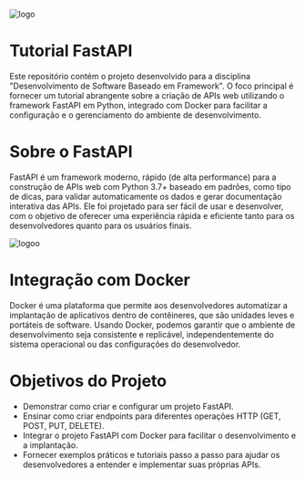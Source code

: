 ![logo](https://github.com/lyzlopess/Projeto-de-Desenvolvimento-de-Software-Baseado-em-Framework---FastAPI-Tutorial/assets/112975441/6a77ad02-c244-4ad7-b130-333a383a525e)

# Tutorial FastAPI
Este repositório contém o projeto desenvolvido para a disciplina "Desenvolvimento de Software Baseado em Framework". O foco principal é fornecer um tutorial abrangente sobre a criação de APIs web utilizando o framework FastAPI em Python, integrado com Docker para facilitar a configuração e o gerenciamento do ambiente de desenvolvimento.

# Sobre o FastAPI
FastAPI é um framework moderno, rápido (de alta performance) para a construção de APIs web com Python 3.7+ baseado em padrões, como tipo de dicas, para validar automaticamente os dados e gerar documentação interativa das APIs. Ele foi projetado para ser fácil de usar e desenvolver, com o objetivo de oferecer uma experiência rápida e eficiente tanto para os desenvolvedores quanto para os usuários finais.

![logoo](https://github.com/lyzlopess/Projeto-de-Desenvolvimento-de-Software-Baseado-em-Framework---FastAPI-Tutorial/assets/112975441/de330529-52fe-4014-856d-ee6a71796d9b)
# Integração com Docker
Docker é uma plataforma que permite aos desenvolvedores automatizar a implantação de aplicativos dentro de contêineres, que são unidades leves e portáteis de software. Usando Docker, podemos garantir que o ambiente de desenvolvimento seja consistente e replicável, independentemente do sistema operacional ou das configurações do desenvolvedor.

# Objetivos do Projeto
- Demonstrar como criar e configurar um projeto FastAPI.
- Ensinar como criar endpoints para diferentes operações HTTP (GET, POST, PUT, DELETE).
- Integrar o projeto FastAPI com Docker para facilitar o desenvolvimento e a implantação.
- Fornecer exemplos práticos e tutoriais passo a passo para ajudar os desenvolvedores a entender e implementar suas próprias APIs.
